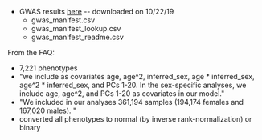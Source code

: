 - GWAS results [here](http://www.nealelab.is/uk-biobank) -- downloaded on 10/22/19
    * gwas_manifest.csv
    * gwas_manifest_lookup.csv
    * gwas_manifest_readme.csv

From the FAQ:
 - 7,221 phenotypes
 - "we include as covariates age, age^2, inferred_sex, age * inferred_sex, age^2 * inferred_sex, and PCs 1-20. In the sex-specific analyses, we include age, age^2, and PCs 1-20 as covariates in our model."
 - "We included in our analyses 361,194 samples (194,174 females and 167,020 males). "
 - converted all phenotypes to normal (by inverse rank-normalization) or binary
